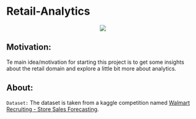 # Retail-Analytics
<p align='center'><img src='https://storage.googleapis.com/kaggle-competitions/kaggle/3816/media/markdowns.png'></p>

## Motivation:
Te main idea/motivation for starting this project is to get some insights about the retail domain and explore a little bit more about analytics.

## About:

`Dataset:` The dataset is taken from a kaggle competition named [Walmart Recruiting - Store Sales Forecasting](https://www.kaggle.com/c/walmart-recruiting-store-sales-forecasting/). 

